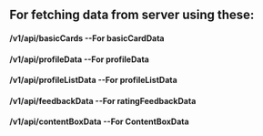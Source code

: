 ## For fetching data from server using these:
#### /v1/api/basicCards --For basicCardData
#### /v1/api/profileData --For profileData
#### /v1/api/profileListData --For profileListData
#### /v1/api/feedbackData --For ratingFeedbackData
#### /v1/api/contentBoxData --For ContentBoxData
